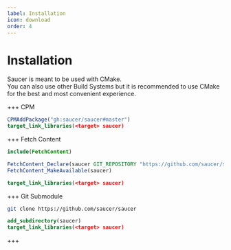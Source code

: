 ```yaml
---
label: Installation
icon: download
order: 4
---
```


# Installation

Saucer is meant to be used with CMake.  
You can also use other Build Systems but it is recommended to use CMake for the best and most convenient experience.

+++ CPM
```cmake # CMakeLists.txt
CPMAddPackage("gh:saucer/saucer#master")
target_link_libraries(<target> saucer)
```
+++ Fetch Content
```cmake # CMakeLists.txt
include(FetchContent)

FetchContent_Declare(saucer GIT_REPOSITORY "https://github.com/saucer/saucer")
FetchContent_MakeAvailable(saucer)

target_link_libraries(<target> saucer)
```
+++ Git Submodule
```bash # Command Line
git clone https://github.com/saucer/saucer
```
```cmake # CMakeLists.txt
add_subdirectory(saucer)
target_link_libraries(<target> saucer)
```
+++
